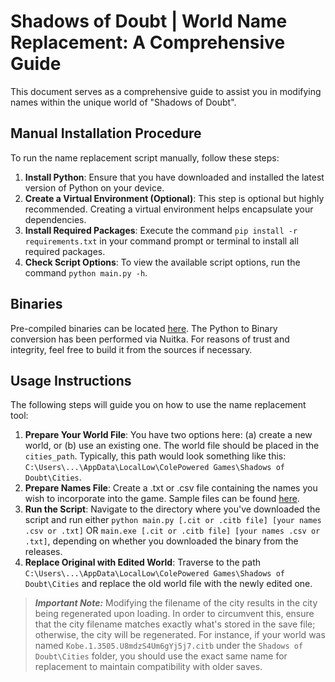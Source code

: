 # Shadows of Doubt | World Name Replacement: A Comprehensive Guide

This document serves as a comprehensive guide to assist you in modifying names within the unique world of "Shadows of Doubt". 

## Manual Installation Procedure

To run the name replacement script manually, follow these steps:

1. **Install Python**: Ensure that you have downloaded and installed the latest version of Python on your device.
2. **Create a Virtual Environment (Optional)**: This step is optional but highly recommended. Creating a virtual environment helps encapsulate your dependencies.
3. **Install Required Packages**: Execute the command `pip install -r requirements.txt` in your command prompt or terminal to install all required packages.
4. **Check Script Options**: To view the available script options, run the command `python main.py -h`.

## Binaries

Pre-compiled binaries can be located [here](https://github.com/htkg/sod-replace-names/releases/tag/v1.0.0). The Python to Binary conversion has been performed via Nuitka. For reasons of trust and integrity, feel free to build it from the sources if necessary.

## Usage Instructions

The following steps will guide you on how to use the name replacement tool:

1. **Prepare Your World File**: You have two options here: (a) create a new world, or (b) use an existing one. The world file should be placed in the `cities_path`. Typically, this path would look something like this: `C:\Users\...\AppData\LocalLow\ColePowered Games\Shadows of Doubt\Cities`.
2. **Prepare Names File**: Create a .txt or .csv file containing the names you wish to incorporate into the game. Sample files can be found [here](https://github.com/htkg/sod-replace-names/tree/main/input).
3. **Run the Script**: Navigate to the directory where you've downloaded the script and run either `python main.py [.cit or .citb file] [your names .csv or .txt]` OR `main.exe [.cit or .citb file] [your names .csv or .txt]`, depending on whether you downloaded the binary from the releases.
4. **Replace Original with Edited World**: Traverse to the path `C:\Users\...\AppData\LocalLow\ColePowered Games\Shadows of Doubt\Cities` and replace the old world file with the newly edited one.

> **_Important Note:_** Modifying the filename of the city results in the city being regenerated upon loading. In order to circumvent this, ensure that the city filename matches exactly what's stored in the save file; otherwise, the city will be regenerated. For instance, if your world was named `Kobe.1.3505.U8mdzS4Um6gYj5j7.citb` under the `Shadows of Doubt\Cities` folder, you should use the exact same name for replacement to maintain compatibility with older saves.